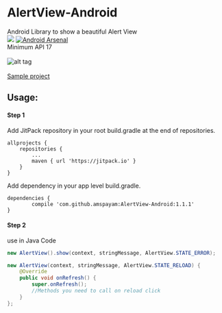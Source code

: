 # AlertView-Android 
Android Library to show a beautiful Alert View
<br/>
[![](https://jitpack.io/v/rasoulmiri/skeleton.svg)](https://jitpack.io/#rasoulmiri/skeleton)
[![Android Arsenal]( https://img.shields.io/badge/Android%20Arsenal-AlertView--Android-green.svg?style=flat )]( https://android-arsenal.com/details/1/6404 )
<br/>
Minimum API 17
<br/><br/>
![alt tag](https://github.com/amspayam/AlertView-Android/blob/master/demo/demo.gif)
<br/><br/>
[Sample project](https://github.com/amspayam/AlertView-Android/tree/master/app)
## Usage:
#### Step 1

Add JitPack repository in your root build.gradle at the end of repositories.

    allprojects {
        repositories {
    	    ...
    	    maven { url 'https://jitpack.io' }
        }
    }
   
Add dependency in your app level build.gradle.

    dependencies {
	        compile 'com.github.amspayam:AlertView-Android:1.1.1'
	}
   
#### Step 2
use in Java Code
```Java
new AlertView().show(context, stringMessage, AlertView.STATE_ERROR);
```

```Java
new AlertView(context, stringMessage, AlertView.STATE_RELOAD) {
    @Override
    public void onRefresh() {
        super.onRefresh();
        //Methods you need to call on reload click
    }
};
```
